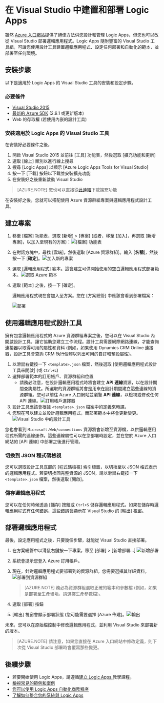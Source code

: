 <properties 
	pageTitle="在 Visual Studio 建置 Logic Apps | Microsoft Azure" 
	description="在 Visual Studio 建立專案，以建立和部署邏輯應用程式。" 
	authors="jeffhollan" 
	manager="erikre" 
	editor="" 
	services="logic-apps" 
	documentationCenter=""/>

<tags
	ms.service="logic-apps"
	ms.workload="integration"
	ms.tgt_pltfrm="na"
	ms.devlang="na"
	ms.topic="article"
	ms.date="07/26/2016"
	ms.author="jehollan"/>
	
# 在 Visual Studio 中建置和部署 Logic Apps

雖然 [Azure 入口網站](https://portal.azure.com/)提供了絕佳方法供您設計和管理 Logic Apps，但您也可以改從 Visual Studio 部署邏輯應用程式。Logic Apps 隨附豐富的 Visual Studio 工具組，可讓您使用設計工具建置邏輯應用程式、設定任何部署和自動化的範本，並部署至任何環境。

## 安裝步驟

以下是適用於 Logic Apps 的 Visual Studio 工具的安裝和設定步驟。

### 必要條件

- [Visual Studio 2015](https://www.visualstudio.com/downloads/download-visual-studio-vs.aspx)
- [最新的 Azure SDK](https://azure.microsoft.com/downloads/) (2.9.1 或更新版本)
- Web 的存取權 (若使用內嵌的設計工具)

### 安裝適用於 Logic Apps 的 Visual Studio 工具

在安裝好必要條件之後，

1. 開啟 Visual Studio 2015 並前往 [工具] 功能表，然後選取 [擴充功能和更新]
1. 選取 [線上] 類別以進行線上搜尋
1. 搜尋 [Logic Apps] 以顯示 [Azure Logic Apps Tools for Visual Studio]
1. 按一下 [下載] 按鈕以下載並安裝擴充功能
1. 在安裝好之後重新啟動 Visual Studio

> [AZURE.NOTE] 您也可以直接從[此連結](https://visualstudiogallery.msdn.microsoft.com/e25ad307-46cf-412e-8ba5-5b555d53d2d9)下載擴充功能

在安裝好之後，您就可以搭配使用 Azure 資源群組專案與邏輯應用程式設計工具。

## 建立專案

1. 移至 [檔案] 功能表，選取 [新增] > [專案] \(或者，移至 [加入]，再選取 [新增專案]，以加入至現有的方案)：![[檔案] 功能表](./media/app-service-logic-deploy-from-vs/filemenu.png)

1. 在對話方塊中，尋找 [雲端]，然後選取 [Azure 資源群組]。輸入 [**名稱**]，然後按一下 [**確定**]。![加入新的專案](./media/app-service-logic-deploy-from-vs/addnewproject.png)

1. 選取 [邏輯應用程式] 範本。這會建立可供開始使用的空白邏輯應用程式部署範本。![選取 Azure 範本](./media/app-service-logic-deploy-from-vs/selectazuretemplate.png)

1. 選取 [範本] 之後，按一下 [確定]。

	邏輯應用程式現在會加入至方案。您在 [方案總管] 中應該會看到部署檔案：

	![部署](./media/app-service-logic-deploy-from-vs/deployment.png)

## 使用邏輯應用程式設計工具

擁有包含邏輯應用程式的 Azure 資源群組專案之後，您可以在 Visual Studio 內開啟設計工具，讓它協助您建立工作流程。設計工具需要網際網路連線，才能查詢連接器以取得可用的屬性和資料 (例如，如果使用 Dynamics CRM Online 連接器，設計工具會查詢 CRM 執行個體以列出可用的自訂和預設屬性)。

1. 以滑鼠右鍵按一下 `<template>.json` 檔案，然後選取 [使用邏輯應用程式設計工具來開啟] \(或 `Ctrl+L`)
1. 選擇部署範本的訂用帳戶、資源群組和位置
	- 請務必注意，在設計邏輯應用程式時將會建立 **API 連線**資源，以在設計期間查詢屬性。所選取的資源群組將會是用來在設計期間建立這些連線的資源群組。您可以前往 Azure 入口網站並瀏覽 **API 連線**，以檢視或修改任何 API 連線。![訂用帳戶選擇器](./media/app-service-logic-deploy-from-vs/designer_picker.png)
1. 設計工具應該會根據 `<template>.json` 檔案中的定義來轉譯。
1. 您現在可以建立並設計邏輯應用程式，而部署範本中將會更新變更。![Visual Studio 中的設計工具](./media/app-service-logic-deploy-from-vs/designer_in_vs.png)

您也會看到 `Microsoft.Web/connections` 資源將會新增至資源檔，以供邏輯應用程式所需的連線運作。這些連線屬性可以在您部署時設定，並在您於 Azure 入口網站的 [API 連線] 中部署之後進行管理。

### 切換到 JSON 程式碼檢視

您可以選取設計工具底部的 [程式碼檢視] 索引標籤，以切換至以 JSON 格式表示的邏輯應用程式。若要切換回完整資源的 JSON，請以滑鼠右鍵按一下 `<template>.json` 檔案，然後選取 [開啟]。

### 儲存邏輯應用程式

您可以在任何時候透過 [儲存] 按鈕或 `Ctrl+S` 儲存邏輯應用程式。如果在儲存時邏輯應用程式有任何錯誤，這些錯誤會顯示在 Visual Studio 的 [輸出] 視窗。

## 部署邏輯應用程式

最後，設定應用程式之後，只要幾個步驟，就能從 Visual Studio 直接部署。

1. 在方案總管中以滑鼠右鍵按一下專案，移至 [部署] > [新增部署...] ![新增部署](./media/app-service-logic-deploy-from-vs/newdeployment.png)

2. 系統會提示您登入 Azure 訂用帳戶。

3. 現在，針對邏輯應用程式要部署到的資源群組，您需要選擇其詳細資料。![部署到資源群組](./media/app-service-logic-deploy-from-vs/deploytoresourcegroup.png)

     > [AZURE.NOTE]    務必為資源群組選取正確的範本和參數檔 (例如，如果是部署至生產環境，請選擇生產參數檔)。
4. 選取 [部署] 按鈕
 
    
6. [輸出] 視窗會顯示部署狀態 (您可能需要選擇 [Azure 佈建]。![輸出](./media/app-service-logic-deploy-from-vs/output.png)

未來，您可以在原始檔控制中修改邏輯應用程式，並利用 Visual Studio 來部署新的版本。

> [AZURE.NOTE] 請注意，如果您直接在 Azure 入口網站中修改定義，則下次從 Visual Studio 部署時會覆寫那些變更。

## 後續步驟

- 若要開始使用 Logic Apps，請遵循[建立 Logic Apps ](app-service-logic-create-a-logic-app.md)教學課程。
- [檢視常見的範例和案例](app-service-logic-examples-and-scenarios.md)
- [您可以使用 Logic Apps 自動化商務程序](http://channel9.msdn.com/Events/Build/2016/T694)
- [了解如何整合您的系統與 Logic Apps](http://channel9.msdn.com/Events/Build/2016/P462)

<!---HONumber=AcomDC_0803_2016-->